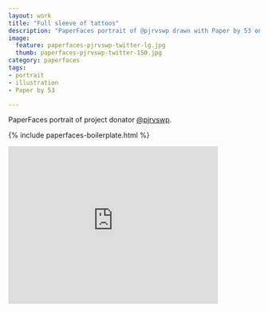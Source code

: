 ```yaml
---
layout: work
title: "Full sleeve of tattoos"
description: "PaperFaces portrait of @pjrvswp drawn with Paper by 53 on an iPad."
image: 
  feature: paperfaces-pjrvswp-twitter-lg.jpg
  thumb: paperfaces-pjrvswp-twitter-150.jpg
category: paperfaces
tags: 
- portrait
- illustration
- Paper by 53

---
```


PaperFaces portrait of project donator [@pjrvswp](http://twitter.com/pjrvswp).

{% include paperfaces-boilerplate.html %}

<iframe width="420" height="315" src="http://www.youtube.com/embed/UA9t52T0Aec" frameborder="0"> </iframe>